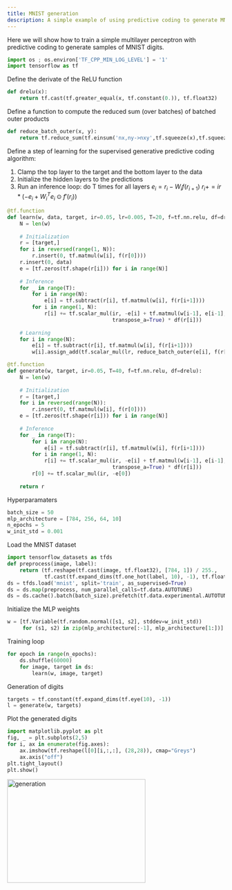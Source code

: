 ```yaml
---
title: MNIST generation
description: A simple example of using predictive coding to generate MNIST digits
---
```


Here we will show how to train a simple multilayer perceptron with predictive coding to generate samples of MNIST digits.

```python
import os ; os.environ['TF_CPP_MIN_LOG_LEVEL'] = '1' 
import tensorflow as tf 
```

Define the derivate of the ReLU function
```python
def drelu(x):
    return tf.cast(tf.greater_equal(x, tf.constant(0.)), tf.float32)
```

Define a function to compute the reduced sum (over batches) of batched outer products
```python
def reduce_batch_outer(x, y):
    return tf.reduce_sum(tf.einsum('nx,ny->nxy',tf.squeeze(x),tf.squeeze(y)), 0)
```

Define a step of learning for the supervised generative predictive coding algorithm:
1. Clamp the top layer to the target and the bottom layer to the data
2. Initialize the hidden layers to the predictions
3. Run an inference loop: 
do T times 
for all layers
$e_i = r_i - W_if(r_{i+1})$
$r_i += ir * (-e_i + {W_i}^Te_i \odot f'(r_i))$ 

```python
@tf.function
def learn(w, data, target, ir=0.05, lr=0.005, T=20, f=tf.nn.relu, df=drelu):
    N = len(w)
    
    # Initialization
    r = [target,]
    for i in reversed(range(1, N)):
        r.insert(0, tf.matmul(w[i], f(r[0])))
    r.insert(0, data)
    e = [tf.zeros(tf.shape(r[i])) for i in range(N)]
    
    # Inference
    for _ in range(T):
        for i in range(N):
            e[i] = tf.subtract(r[i], tf.matmul(w[i], f(r[i+1])))
        for i in range(1, N): 
            r[i] += tf.scalar_mul(ir, -e[i] + tf.matmul(w[i-1], e[i-1],
                                  transpose_a=True) * df(r[i]))
    
    # Learning
    for i in range(N):
        e[i] = tf.subtract(r[i], tf.matmul(w[i], f(r[i+1])))
        w[i].assign_add(tf.scalar_mul(lr, reduce_batch_outer(e[i], f(r[i+1]))))
```

```python
@tf.function
def generate(w, target, ir=0.05, T=40, f=tf.nn.relu, df=drelu):
    N = len(w)
    
    # Initialization
    r = [target,]
    for i in reversed(range(N)):
        r.insert(0, tf.matmul(w[i], f(r[0])))
    e = [tf.zeros(tf.shape(r[i])) for i in range(N)]
    
    # Inference
    for _ in range(T):
        for i in range(N):
            e[i] = tf.subtract(r[i], tf.matmul(w[i], f(r[i+1])))
        for i in range(1, N): 
            r[i] += tf.scalar_mul(ir, -e[i] + tf.matmul(w[i-1], e[i-1],
                                  transpose_a=True) * df(r[i]))
        r[0] += tf.scalar_mul(ir, -e[0])
    
    return r
```

Hyperparamaters
```python
batch_size = 50
mlp_architecture = [784, 256, 64, 10]
n_epochs = 5
w_init_std = 0.001
```

Load the MNIST dataset
```python
import tensorflow_datasets as tfds
def preprocess(image, label): 
    return (tf.reshape(tf.cast(image, tf.float32), [784, 1]) / 255.,
            tf.cast(tf.expand_dims(tf.one_hot(label, 10), -1), tf.float32))
ds = tfds.load('mnist', split='train', as_supervised=True)
ds = ds.map(preprocess, num_parallel_calls=tf.data.AUTOTUNE)
ds = ds.cache().batch(batch_size).prefetch(tf.data.experimental.AUTOTUNE)
```

Initialize the MLP weights
```python
w = [tf.Variable(tf.random.normal([s1, s2], stddev=w_init_std))
     for (s1, s2) in zip(mlp_architecture[:-1], mlp_architecture[1:])]
```

Training loop
```python
for epoch in range(n_epochs):
    ds.shuffle(60000)
    for image, target in ds:
        learn(w, image, target)
```

Generation of digits
```python
targets = tf.constant(tf.expand_dims(tf.eye(10), -1))
l = generate(w, targets)
```

Plot the generated digits
```python
import matplotlib.pyplot as plt
fig, _ = plt.subplots(2,5)
for i, ax in enumerate(fig.axes):
    ax.imshow(tf.reshape(l[0][i,:,:], (28,28)), cmap="Greys")
    ax.axis("off")
plt.tight_layout()
plt.show()
```

<a href="https://ibb.co/YQ6Dfd5"><img src="https://i.ibb.co/h9kX2dG/generation.png" alt="generation" border="0" height=240 width=320></a>